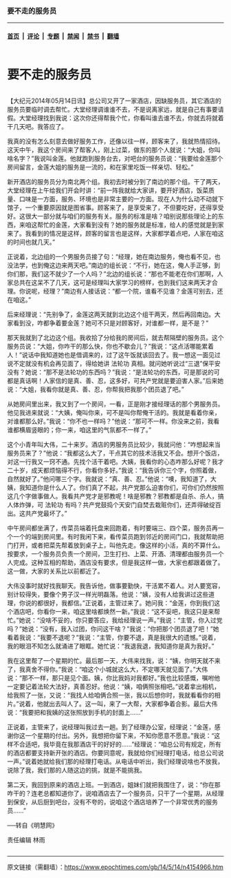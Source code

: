 ### 要不走的服务员

---

#### [首页](../../../..?n4154966) &nbsp;|&nbsp; [评论](../../../../../epoch-comment?n4154966) &nbsp;|&nbsp; [专题](../../../../../epoch-special?n4154966) &nbsp;|&nbsp; [禁闻](../../../../../epoch-news?n4154966) &nbsp;|&nbsp; [禁书](../../../../../books?n4154966) &nbsp;|&nbsp; [翻墙](https://github.com/gfw-breaker/nogfw/blob/master/README.md?n4154966)


<div class="column" id="artbody" itemprop="articleBody">
 <div class="whitebg">
  <div class="column">
   <div class="arttop mbottom20">
    <h1 class="title">
     要不走的服务员
    </h1>
   </div>
  </div>
  <!-- article content begin -->
  <p>
   【大纪元2014年05月14日讯】总公司又开了一家酒店，因缺服务员，其它酒店的服务员要临时调去帮忙。大堂经理调谁谁不去，不是说离家远，就是自己有事要请假。大堂经理找到我说：这次你还得帮我个忙，你看叫谁去谁不去，你就去将就着干几天吧。我答应了。
  </p>
  <p>
   我真的没有怎么刻意去做好服务工作，还像以往一样，顾客来了，我就热情招待。这天中午，我这个房间来了帮客人，刚上过菜，做东的那个人就说：“大姐，你叫啥名字？”我说叫金莲。他就跑到服务台去，对吧台的服务员说：“我要给金莲那个房间留言，金莲大姐的服务是一流的，和在家里吃饭一样亲切、轻松。”
  </p>
  <p>
   新开酒店的服务员分为南北两个组。我初去时被分到了南边的那个组。干了两天，大堂经理在上午给我们开会时讲：“前一阵我就给大家讲，要开好酒店，饭菜质量、口味是一方面，服务、环境也是非常主要的一方面。现在人为什么动不动就下馆子，一个重要原因就是图省事。顾客来了，是享受来了，不但要吃好，还得享受好。这很大一部分就与咱们的服务有关。服务的标准是啥？咱别说那些理论上的东西，来咱这帮忙的金莲，大家看到没有？她的服务就是标准，给人的感觉就是到家来了。我看到的情况是这样，顾客的留言也是这样，大家都学着点吧，人家在咱这的时间也就几天。”
  </p>
  <p>
   正说着，北边组的一个男服务员接了句：“经理，她在南边服务，俺也看不见，也没法学，也到俺这边来两天吧。”南边的组长说：“不行，她在这，俺人手正够，到你们那，我们这不就少了一个人吗？”北边的组长说：“那也不能老在你们那啊，人家总共在这呆不了几天，这可是经理叫大家学习的榜样，也到我们这来两天才合理。你说呢，经理？”南边有人接话说：“都一个院，谁看不见谁？金莲可别去，还在咱这。”
  </p>
  <p>
   后来经理说：“先别争了，金莲这两天就到北边这个组干两天，然后再回南边。大家看到没，咋都争着要金莲？她可不只是对顾客好，对谁都一样，是不是？”
  </p>
  <p>
   那天我就到了北边这个组。我收拾了分给我的房间后，就去帮隔壁的服务员。这个服务员说：“大姐，你咋干的那么快，你也不歇会儿？”我说：“这点活哪能累着人！”说话中我知道她也是借调来的，过了这午饭就该回去了。我一想这一面见过说不定就没有机会再见面了，得给她讲
   <ok href="https://www.epochtimes.com/gb/tag/%E6%B3%95%E8%BD%AE%E5%8A%9F.html">
    法轮功
   </ok>
   真相。就问她听说过“三退”保平安没有？她说：“那不是法轮功的东西吗？”我说：“是法轮功的东西，可是那说的可都是真话啊！人家信的是真、善、忍，这多好，可共产党就是要迫害人家。”后来她说：“大姐，我看你就是真、善、忍，你帮我把我那个团员退了吧。”
  </p>
  <p>
   从她房间里出来，我又到了一个房间，一看，正是刚才接经理话的那个男服务员。他见我进来就说：“大姨，俺叫你来，可不是叫你帮俺干活的。我就是看着你亲，对谁都那么好。”我说：“你不也一样吗？”他说：“那可不一样。你没来之前，我看谁都横眉竖眼的；你一来，咱这里的气氛都不一样了。”
  </p>
  <p>
   这个小青年叫大伟，二十来岁。酒店的男服务员比较少，我就问他：“咋想起来当服务员来了？”他说：“我都这么大了，干点其它的技术活我又不会。想开个饭店，对这一行我又一窍不通。先找个活干着吧。大姨，我看你的心态咋那么好呢？我才二十岁，成天都烦恼得不行，你看你多好。”我说：“我告诉你三个字，你照着做，自然就好了。”他问哪三个字。我就说：“真、善、忍。”他说：“噢，我知道了，大姨，我知道你是什么人了。你们真了不起，共产党那么迫害你们，可你们仍然按照这几个字做事做人。我看共产党才是邪教呢！啥是邪教？邪教都是自杀、杀人，搞人体炸弹，可
   <ok href="https://www.epochtimes.com/gb/tag/%E6%B3%95%E8%BD%AE%E5%8A%9F.html">
    法轮功
   </ok>
   有吗？共产党鼓捣个天安门自焚去栽赃你们，还弄得破绽百出。这共产党最坏了。”
  </p>
  <p>
   中午房间都坐满了，传菜员端着托盘来回跑着，有时要端三、四个菜，服务员再一个一个的端到房间里。有时我闲下来，看传菜员跑到邻近的房间门口，我就帮助把门打开，或者把菜先帮着放到桌子上，叫他先走。像这样的小活，真的不算什么。按要求，一个服务员负责一个房间，卫生打扫、上菜、开酒、清理都由服务员一个人完成。这种互相的帮助，酒店没有要求，但是我这样一做，大家也都跟着做了。这一做，大家的关系比以前都近了。
  </p>
  <p>
   大伟没事时就好找我聊天。我告诉他，做事要勤快，干活累不着人。对人要宽容，别计较得失，要像个男子汉一样光明磊落。他说：“姨，没有人给我讲过这些道理，你说的都很好，我都信。”正说着，主管过来了。她问我：“金莲，你到我们这个酒店吧，你看你一来，咱这里啥都焕然一新。”我说：“这不妥吧，我这只是来帮忙。”她说：“没啥不妥的，你只要答应，我给经理说一声。”我说：“主管，你入过党吗？”她说：“没有，我入过团，你问这干啥？”我说：“你把那个团员退了吧！”她看着我说：“我要不退呢？”我说：“主管，你要不退，真是我很大的遗憾。”说着，我的眼泪不知怎么就涌进了眼眶。她忙说：“我退我退，我知道你是真为我好。”
  </p>
  <p>
   我在这里帮了一个星期的忙。最后那一天，大伟来找我，说：“姨，你明天就不来了，我真舍不得你。”我说：“咱这个小城就这么大，不定哪天就见面了。”大伟说：“那不一样，那只是见个面。姨，你比我妈对我都好。”我也比较感慨，嘱咐他一定要记着法轮大法好，真善忍好。他说：“姨，咱俩照张相吧。”说着拿出相机，给我照了一张，又说：“我找人给咱俩合照一张，我以后想你时，我就看看你的相片。”说着，他就出去叫人了。这一叫，来了一大帮，大家都争着合影。最后大伟说：“我要把和我姨的这张照放到手机的封面上……”
  </p>
  <p>
   正说着，主管来了，说经理叫我过去一趟。到了经理办公室，经理说：“金莲，感谢你这一个星期的付出。另外，我想把你留下来，不知你愿意不愿意。”我说：“这样不合适吧，我毕竟在我那酒店干的好好的……”经理说：“咱总公司有规定，所有的酒店都要支持新开张的酒店。你要同意呢，我就给你们经理打电话，给总公司说一声。”说着她就给我们那的经理打电话。从电话中听出，我们经理说啥也不放我，说除了我，我们那的人随这边的挑，就是不能挑我。
  </p>
  <p>
   第二天，我回到原来的酒店上班。一到酒店，姐妹们就把我围住了，说：“你在那咋干的？连老总都知道你了，说咱酒店去了一个服务员，只干了一个星期，从经理到保安，从后厨到吧台，没有不夸的，说咱这个酒店培养了一个非常优秀的服务员……”
  </p>
  <p>
   ──转自《明慧网》
  </p>
  <p>
   责任编辑    林雨
  </p>
  <!-- article content end -->
 </div>
</div>


---

原文链接（需翻墙）：https://www.epochtimes.com/gb/14/5/14/n4154966.htm